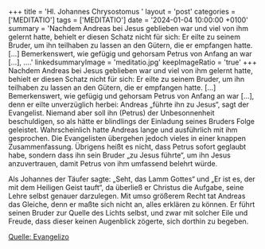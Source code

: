 +++
title = 'Hl. Johannes Chrysostomus  '
layout = 'post'
categories = ['MEDITATIO']
tags = ['MEDITATIO']
date = '2024-01-04 10:00:00 +0100'
summary = 'Nachdem Andreas bei Jesus geblieben war und viel von ihm gelernt hatte, behielt er diesen Schatz nicht für sich: Er eilte zu seinem Bruder, um ihn teilhaben zu lassen an den Gütern, die er empfangen hatte. […] Bemerkenswert, wie gefügig und gehorsam Petrus von Anfang an war […], ....'
linkedsummaryImage = 'meditatio.jpg'
keepImageRatio = 'true'
+++
Nachdem Andreas bei Jesus geblieben war und viel von ihm gelernt hatte, behielt er diesen Schatz nicht für sich: Er eilte zu seinem Bruder, um ihn teilhaben zu lassen an den Gütern, die er empfangen hatte. […] Bemerkenswert, wie gefügig und gehorsam Petrus von Anfang an war […], denn er eilte unverzüglich herbei: Andreas „führte ihn zu Jesus“, sagt der Evangelist.<!--more--> Niemand aber soll ihn (Petrus) der Unbesonnenheit beschuldigen, so als hätte er blindlings der Einladung seines Bruders Folge geleistet. Wahrscheinlich hatte Andreas lange und ausführlich mit ihm gesprochen. Die Evangelisten übergehen jedoch vieles in einer knappen Zusammenfassung. Übrigens heißt es nicht, dass Petrus sofort geglaubt habe, sondern dass ihn sein Bruder „zu Jesus führte“, um ihn Jesus anzuvertrauen, damit Petrus von ihm umfassend belehrt würde.

Als Johannes der Täufer sagte: „Seht, das Lamm Gottes“ und „Er ist es, der mit dem Heiligen Geist tauft“, da überließ er Christus die Aufgabe, seine Lehre selbst genauer darzulegen. Mit umso größerem Recht tat Andreas das Gleiche, denn er maßte sich nicht an, alles erklären zu können. Er führt seinen Bruder zur Quelle des Lichts selbst, und zwar mit solcher Eile und Freude, dass dieser keinen Augenblick zögerte, sich dorthin zu begeben.



[Quelle: Evangelizo](https://evangeliumtagfuertag.org/DE/gospel)
